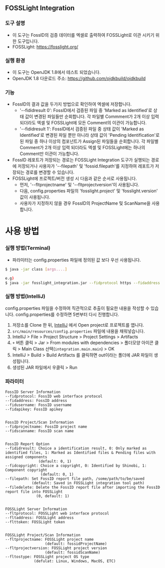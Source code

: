 FOSSLight Integration
------------------------------------------------

### 도구 설명
- 이 도구는 FossID의 검증 데이터를 엑셀로 출력하여 FOSSLight로 이관 시키기 위한 도구입니다.
- FOSSLight: https://fosslight.org/

### 실행 환경
- 이 도구는 OpenJDK 1.8에서 테스트 되었습니다.
- OpenJDK 1.8 다운로드 주소: https://github.com/ojdkbuild/ojdkbuild

### 기능
- FossID의 결과 값을 두가지 방법으로 확인하여 엑셀에 저장합니다.
  + '--fididresult 0': FossID에서 검증된 파일 중 'Marked as Identified'로 상태 값이 변경된 파일들만 순회합니다. 각 파일별 Commment가 2개 이상 입력 되더라도 엑셀 및 FOSSLight에 모든 Comment의 이관이 가능합니다.
  + '--fididresult 1': FossID에서 검증된 파일 중 상태 값이 'Marked as Identified'로 변경된 파일 뿐만 아니라 상태 값이 'Pending Identification'로 된 파일 중 하나 이상의 컴포넌트가 Assign된 파일들을 순회합니다. 각 파일별 Comment가 2개 이상 입력 되더라도 엑셀 및 FOSSLight에는 하나의 Comment만 이관이 가능합니다.
- FossID 레포트가 저장되는 경로는 FOSSLight Integration 도구가 실행되는 경로에 저장되거나 사용자가 '--filepath' 및 'fossid.filepath'를 지정하여 레포트가 저장되는 경로를 변경할 수 있습니다.
- FOSSLight에 프로젝트/버전 생성 시 다음과 같은 순서로 사용됩니다.
  + 먼저, '--fltprojectname' 및 '--fltprojectversion'이 사용됩니다.
  + 다음, config.properties 파일의 'fosslight.project' 및 'fosslight.version' 값이 사용됩니다.
  + 사용자가 지정하지 않을 경우 FossID의 ProjectName 및 ScanName을 사용합니다.

# 사용 방법

### 실행 방법(Terminal)
- 파라미터는 config.properties 파일에 정의된 값 보다 우선 사용됩니다.
```bash
$ java -jar class [args....]

e.g)
$ java -jar fosslight_integration.jar --fidprotocol https --fidaddress fossid.osbc.co.kr --fidusername byunghoon --fidapikey fidapikey --fidprojectname projectName --fidscanname scanName --fltprotocol https --fltaddress fosslight.osbc.co.kr --flttoken flttoken
```

### 실행 방법(IntelliJ)
config.properties 파일을 수정하여 직관적으로 추출이 필요한 내용을 작성할 수 있습니다. config.properties를 수정하면 5번부터 다시 진행합니다.
1. 저장소를 Clone 한 뒤, [IntelliJ](https://www.jetbrains.com/idea/download) 에서 Open project로 프로젝트를 엽니다.
2. `src/main/resources/config.properties` 파일에 내용을 채워넣습니다. 
3. IntelliJ > File > Project Structure > Project Settings > Artifacts
4. `+` 버튼 클릭 > Jar > From modules with dependencies > 폴더모양 아이콘 클릭 > Main Class 선택(`integration.main.main`) > OK
5. IntelliJ > Build > Build Artifacts 를 클릭하면 out이라는 폴더에 JAR 파일이 생성됩니다.
6. 생성된 JAR 파일에서 우클릭 > Run

### 파라미터
```
FossID Server Information
--fidprotocol: FossID web interface protocol
--fidaddress: FossID address
--fidusername: FossID username
--fidapikey: FossID apikey


FossID Project/Scan Information
--fidprojectname: FossID project name
--fidscanname: FossID scan name


FossID Report Option 
--fididresult: Choice a identification result, 0: Only marked as identified files, 1: Marked as Identified files & Pending files with assigned components
               (default: 0, 1)
--fidcopyright: Choice a copyright, 0: Identified by Shinobi, 1: Component copyright
                (default: 0, 1)
--filepath: Set FossID report file path, /some/path/to/be/saved
            (default: Saved in FOSSLight integration tool path)
--filedelete: Delete the FossID report file after importing the FossID report file into FOSSLight
              (0, default: 1)


FOSSLight Server Information
--fltprotocol: FOSSLight web interface protocol  
--fltaddress: FOSSLight address
--flttoken: FOSSLight token


FOSSLight Project/Scan Information
--fltprojectname: FOSSLight project name
                  (default: fossidProjectName)
--fltprojectversion: FOSSLight project version
                  (default: fossidScanName)
--fltostype: FOSSLight project OS type
             (defulat: Linux, Windows, MacOS, ETC)